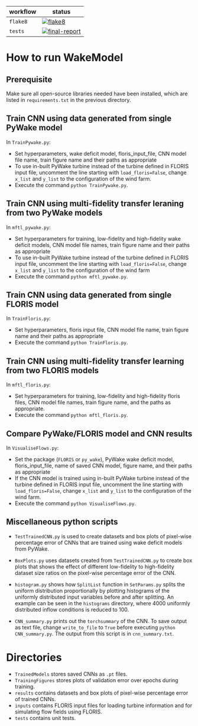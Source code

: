 | workflow | status |
| - | - |
| `flake8` | [![flake8](https://github.com/acse-4bc892f6/mftl-turbine-wakes/actions/workflows/flake8.yml/badge.svg)](https://github.com/acse-4bc892f6/mftl-turbine-wakes/actions/workflows/flake8.yml) |
| `tests` | [![final-report](https://github.com/acse-4bc892f6/mftl-turbine-wakes/actions/workflows/tests.yml/badge.svg)](https://github.com/acse-4bc892f6/mftl-turbine-wakes/actions/workflows/tests.yml) |

# How to run WakeModel

## Prerequisite
Make sure all open-source libraries needed have been installed, which are listed in `requirements.txt` in the previous directory. 

## Train CNN using data generated from single PyWake model
In `TrainPywake.py`:
- Set hyperparameters, wake deficit model, floris_input_file, CNN model file name, train figure name and their paths as appropriate
- To use in-built PyWake turbine instead of the turbine defined in FLORIS input file, uncomment the line starting with `load_floris=False`, change `x_list` and `y_list` to the configuration of the wind farm.
- Execute the command `python TrainPywake.py`.

## Train CNN using multi-fidelity transfer leraning from two PyWake models
In `mftl_pywake.py`:
- Set hyperparameters for training, low-fidelity and high-fidelity wake deficit models, CNN model file names, train figure name and their paths as appropriate
- To use in-built PyWake turbine instead of the turbine defined in FLORIS input file, uncomment the line starting with `load_floris=False`, change `x_list` and `y_list` to the configuration of the wind farm
- Execute the command `python mftl_pywake.py`.

## Train CNN using data generated from single FLORIS model
In `TrainFloris.py`:
- Set hyperparameters, floris input file, CNN model file name, train figure name and their paths as appropriate
- Execute the command `python TrainFloris.py`.

## Train CNN using multi-fidelity transfer learning from two FLORIS models
In `mftl_floris.py`:
- Set hyperparameters for training, low-fidelity and high-fidelity floris files, CNN model file names, train figure name, and the paths as appropriate.
- Execute the command `python mftl_floris.py`.

## Compare PyWake/FLORIS model and CNN results
In `VisualiseFlows.py`:
- Set the package (`FLORIS` or `py_wake`), PyWake wake deficit model, floris_input_file, name of saved CNN model, figure name, and their paths as appropriate
- If the CNN model is trained using in-built PyWake turbine instead of the turbine defined in FLORIS input file, uncomment the line starting with `load_floris=False`, change `x_list` and `y_list` to the configuration of the wind farm.
- Execute the command `python VisualiseFlows.py`.

## Miscellaneous python scripts

- `TestTrainedCNN.py` is used to create datasets and box plots of pixel-wise percentage error of CNNs that are trained using wake deficit models from PyWake.

- `BoxPlots.py` uses datasets created from `TestTrainedCNN.py` to create box plots that shows the effect of different low-fidelity to high-fidelity dataset size ratios on the pixel-wise percentage error of the CNN.

- `histogram.py` shows how `SplitList` function in `SetParams.py` splits the uniform distribution proportionally by plotting histograms of the uniformly distributed input variables before and after splitting. An example can be seen in the `histograms` directory, where 4000 uniformly distributed inflow conditions is reduced to 100.

- `CNN_summary.py` prints out the `torchsummary` of the CNN. To save output as text file, change `write_to_file` to `True` before executing `python CNN_summary.py`. The output from this script is in `cnn_summary.txt`.


# Directories
- `TrainedModels` stores saved CNNs as `.pt` files.
- `TrainingFigures` stores plots of validation error over epochs during training.
- `results` contains datasets and box plots of pixel-wise percentage error of trained CNNs.
- `inputs` contains FLORIS input files for loading turbine information and for simulating flow fields using FLORIS.
- `tests` contains unit tests.
